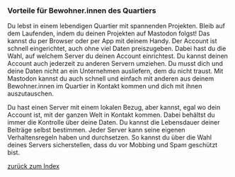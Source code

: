 ### Vorteile für Bewohner.innen des Quartiers

Du lebst in einem lebendigen Quartier mit spannenden Projekten. Bleib auf dem Laufenden, indem du deinen Projekten auf Mastodon folgst! Das kannst du per Browser oder per App mit deinem Handy. Der Account ist schnell eingerichtet, auch ohne viel Daten preiszugeben. Dabei hast du die Wahl, auf welchem Server du deinen Account einrichtest. Du kannst deinen Account auch jederzeit zu anderen Servern umziehen. Du musst dich und deine Daten nicht an ein Unternehmen ausliefern, dem du nicht traust. Mit Mastodon kannst du auch schnell und einfach mit anderen aus deinem Bewohner.innen im Quartier in Kontakt kommen und dich mit ihnen auszutauschen.

Du hast einen Server mit einem lokalen Bezug, aber kannst, egal wo dein Account ist, mit der ganzen Welt in Kontakt kommen. Dabei behältst du immer die Kontrolle über deine Daten. Du kannst die Lebensdauer deiner Beiträge selbst bestimmen. Jeder Server kann seine eigenen Verhaltensregeln haben und durchsetzen. So kannst du über die Wahl deines Servers sicherstellen, dass du vor Mobbing und Spam geschützt bist.

[zurück zum Index](00-00-index.md)